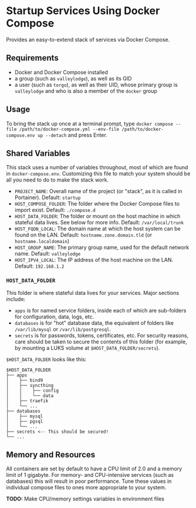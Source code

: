 # Startup Services Using Docker Compose

Provides an easy-to-extend stack of services via Docker Compose.

## Requirements

- Docker and Docker Compose installed
- a group (such as `valleylodge`), as well as its GID
- a user (such as `torgo`), as well as their UID, whose primary group is
  `valleylodge` and who is also a member of the `docker` group

## Usage

To bring the stack up once at a terminal prompt, type `docker compose --file
/path/to/docker-compose.yml --env-file /path/to/docker-compose.env up --detach`
and press Enter.

## Shared Variables

This stack uses a number of variables throughout, most of which are found in
`docker-compose.env`. Customizing this file to match your system should be all
you need to do to make the stack work.

- `PROJECT_NAME`: Overall name of the project (or "stack", as it is called in
  Portainer). Default: `startup`
- `HOST_COMPOSE_FOLDER`: The folder where the Docker Compose files to import
  exist. Default: `./compose.d`
- `HOST_DATA_FOLDER`: The folder or mount on the host machine in which stateful
  data lives. See below for more info. Default: `/var/local/trunk`
- `HOST_FQDN_LOCAL`: The domain name at which the host system can be found on
  the LAN. Default: `hostname.zone.domain.tld` (or `hostname.localdomain`)
- `HOST_GROUP_NAME`: The primary group name, used for the default network name.
  Default: `valleylodge`
- `HOST_IPV4_LOCAL`: The IP address of the host machine on the LAN. Default:
  `192.168.1.2`

### `HOST_DATA_FOLDER`

This folder is where stateful data lives for your services. Major sections 
include:

- `apps` is for named service folders, inside each of which are sub-folders for
  configuration, data, logs, etc. 
- `databases` is for "hot" database data, the equivalent of folders like 
  `/var/lib/mysql` or `/var/lib/postgresql`.
- `secrets` is for passwords, tokens, certificates, etc. For
security reasons, care should be taken to secure the contents of this folder
(for example, by mounting a LUKS volume at `$HOST_DATA_FOLDER/secrets`).

`$HOST_DATA_FOLDER` looks like this:

    $HOST_DATA_FOLDER
    ├── apps
    │    ├── bind9
    │    ├── syncthing
    │    │    ├── config
    │    │    └── data
    │    ├── traefik
    │    └── ...
    ├── databases
    │    ├── mysql
    │    ├── pgsql
    │    └── ...
    ├── secrets <-- This should be secured!
    └── ...

## Memory and Resources

All containers are set by default to have a CPU limit of 2.0 and a memory limit
of 1 gigabyte. For memory- and CPU-intensive services (such as databases) this
will result in poor performance. Tune these values in individual compose files
to ones more appropriate to your system.

**TODO:** Make CPU/memory settings variables in environment files
